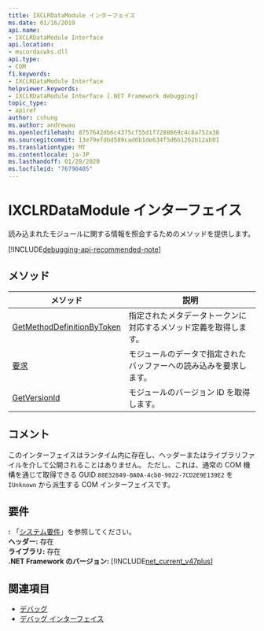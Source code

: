 ```yaml
---
title: IXCLRDataModule インターフェイス
ms.date: 01/16/2019
api.name:
- IXCLRDataModule Interface
api.location:
- mscordacwks.dll
api.type:
- COM
f1.keywords:
- IXCLRDataModule Interface
helpviewer.keywords:
- IXCLRDataModule Interface [.NET Framework debugging]
topic_type:
- apiref
author: cshung
ms.author: andrewau
ms.openlocfilehash: 8757642db6c4375cf55d1f7288669c4c8a752a38
ms.sourcegitcommit: 13e79efdbd589cad6b1de634f5d6b1262b12ab01
ms.translationtype: MT
ms.contentlocale: ja-JP
ms.lasthandoff: 01/28/2020
ms.locfileid: "76790405"
---
```

# <a name="ixclrdatamodule-interface"></a>IXCLRDataModule インターフェイス

読み込まれたモジュールに関する情報を照会するためのメソッドを提供します。

[!INCLUDE[debugging-api-recommended-note](../../../../includes/debugging-api-recommended-note.md)]

## <a name="methods"></a>メソッド

| メソッド                                                                                                                                | 説明                                                         |
| ------------------------------------------------------------------------------------------------------------------------------------- | ------------------------------------------------------------------- |
| [GetMethodDefinitionByToken](ixclrdatamodule-getmethoddefinitionbytoken-method.md) | 指定されたメタデータトークンに対応するメソッド定義を取得します。 |
| [要求](ixclrdatamodule-request-method.md)                                       | モジュールのデータで指定されたバッファーへの読み込みを要求します。       |
| [GetVersionId](ixclrdatamodule-getversionid-method.md)                             | モジュールのバージョン ID を取得します。                                       |

## <a name="remarks"></a>コメント

このインターフェイスはランタイム内に存在し、ヘッダーまたはライブラリファイルを介して公開されることはありません。 ただし、これは、通常の COM 機構を通じて取得できる GUID `88E32849-0A0A-4cb0-9022-7CD2E9E139E2` を `IUnknown` から派生する COM インターフェイスです。

## <a name="requirements"></a>要件

**:** 「[システム要件](../../../../docs/framework/get-started/system-requirements.md)」を参照してください。  
**ヘッダー:** 存在  
**ライブラリ:** 存在  
**.NET Framework のバージョン:** [!INCLUDE[net_current_v47plus](../../../../includes/net-current-v47plus.md)]  

## <a name="see-also"></a>関連項目

- [デバッグ](index.md)
- [デバッグ インターフェイス](debugging-interfaces.md)
